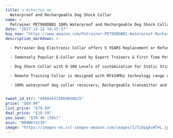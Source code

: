 ```yaml
---
title: > #shorten me
  Waterproof and Rechargeable Dog Shock Collar
name: >
  Petrainer PET998DBB1 100% Waterproof and Rechargeable Dog Shock Collar 330 yd Remote Dog Training Collar with Beep/Vibra/Shock Electric E-collar
date: "2017-12-12 18:15:37"
buy_now: "https://www.amazon.com/Petrainer-PET998DBB1-Waterproof-Rechargeable-Training/dp/B00W6Y3I3O?psc=1&SubscriptionId=AKIAIA5RBQIWQVTCUEUQ&tag=coldcutdeals-20&linkCode=xm2&camp=2025&creative=165953&creativeASIN=B00W6Y3I3O"
description_markdown: >-

  - Petrainer Dog Electronic Collar offers 5 YEARS Replacement or Refund Warranty; If you ever have any issue with your training collar, just contact us! Petrainer US Based Customer Service (Phone & Email) 5 Days a Week

  - Immensely Popular E-Collar used by Expert Trainers & First Time Pet Owners; Can be used to help correct barking, walking, leash training, sitting, aggression, and other behavioral obedience

  - Dog Shock Collar with 0-100 Levels of customization for Static Stimulation & Vibration, and a standard Tone (Beep) Mode which will give an audible warning, which makes it guaranteed to have a stimulation that works for your dog

  - Remote Training Collar is designed with RF434Mhz technology range up to 330 yards, easily train your dog in the park or backyard; Adjustable TPU collar sized from 0 to 25 inches

  - 100% waterproof dog collar receivers; Rechargeable transmitter and receiver can be charged at the same time, so your equipment is always ready to train


tweet_id_str: "940646333869850625"
price: "$69.99"
list_price: "$79.99"
deal_price: "$30.59"
you_save: "$39.40 (56%)"
asin: "B00W6Y3I3O"
image: "https://images-na.ssl-images-amazon.com/images/I/51DpgAsWTHL.jpg"
---
```


